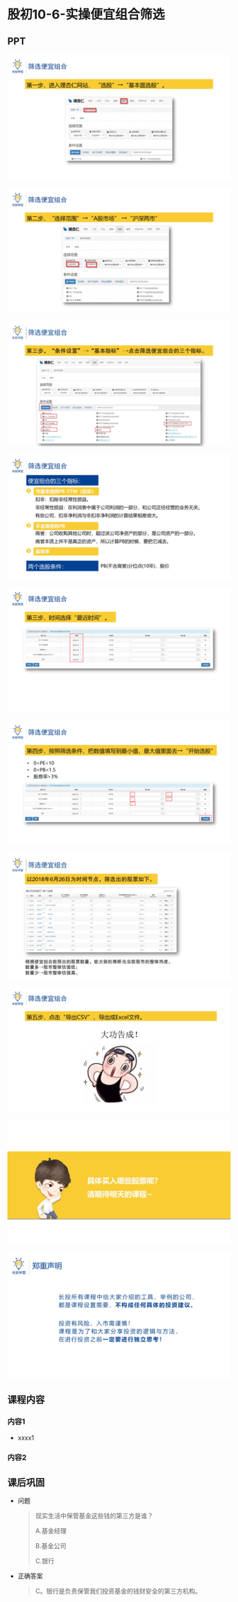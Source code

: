 # 股初10-6-实操便宜组合筛选

## PPT

![课程ppt](assets/10-6-1.jpeg)

![课程ppt](assets/10-6-2.jpeg)

![课程ppt](assets/10-6-3.jpeg)

![课程ppt](assets/10-6-4.jpeg)

![课程ppt](assets/10-6-5.jpeg)

![课程ppt](assets/10-6-6.jpeg)

![课程ppt](assets/10-6-7.jpeg)

![课程ppt](assets/10-6-8.jpeg)

![课程ppt](assets/10-6-9.jpeg)

![课程ppt](assets/10-6-10.jpeg)

## 课程内容

### 内容1

- xxxx1

  > 

### 内容2

## 课后巩固

- 问题

  > 现实生活中保管基金这些钱的第三方是谁？
  >
  > A.基金经理
  >
  > B.基金公司
  >
  > C.银行

- 正确答案

  > C。银行是负责保管我们投资基金的钱财安全的第三方机构。